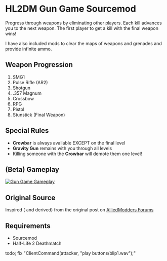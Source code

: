 # HL2DM Gun Game Sourcemod

Progress through weapons by eliminating other players. Each kill advances you to the next weapon. The first player to get a kill with the final weapon wins!

I have also included mods to clear the maps of weapons and grenades and provide infinite ammo. 
## Weapon Progression

1. SMG1
2. Pulse Rifle (AR2)
3. Shotgun
4. .357 Magnum
5. Crossbow
6. RPG
7. Pistol
8. Stunstick (Final Weapon)

## Special Rules

- **Crowbar** is always available EXCEPT on the final level
- **Gravity Gun** remains with you through all levels
- Killing someone with the **Crowbar** will demote them one level!

## (Beta) Gameplay

[![Gun Game Gameplay](https://streamable.com/ppf821)](https://streamable.com/ppf821)

## Original Source

Inspired ( and derived) from the original post on [AlliedModders Forums](https://forums.alliedmods.net/showthread.php?p=2803056)

## Requirements

- Sourcemod
- Half-Life 2 Deathmatch

todo;
fix "ClientCommand(attacker, "play buttons/blip1.wav");"
